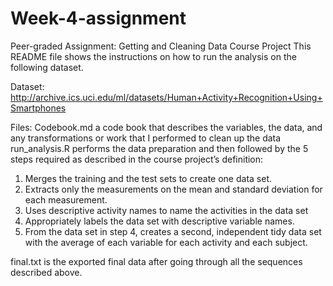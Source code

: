 # Week-4-assignment

Peer-graded Assignment: Getting and Cleaning Data Course Project
This README file shows the instructions on how to run the analysis on the following dataset.

Dataset:
http://archive.ics.uci.edu/ml/datasets/Human+Activity+Recognition+Using+Smartphones

Files:
Codebook.md a code book that describes the variables, the data, and any transformations or work that I performed to clean up the data
run_analysis.R performs the data preparation and then followed by the 5 steps required as described in the course project’s definition:
1) Merges the training and the test sets to create one data set.
2) Extracts only the measurements on the mean and standard deviation for each measurement.
3) Uses descriptive activity names to name the activities in the data set
4) Appropriately labels the data set with descriptive variable names.
5) From the data set in step 4, creates a second, independent tidy data set with the average of each variable for each activity and each subject.

final.txt is the exported final data after going through all the sequences described above.


